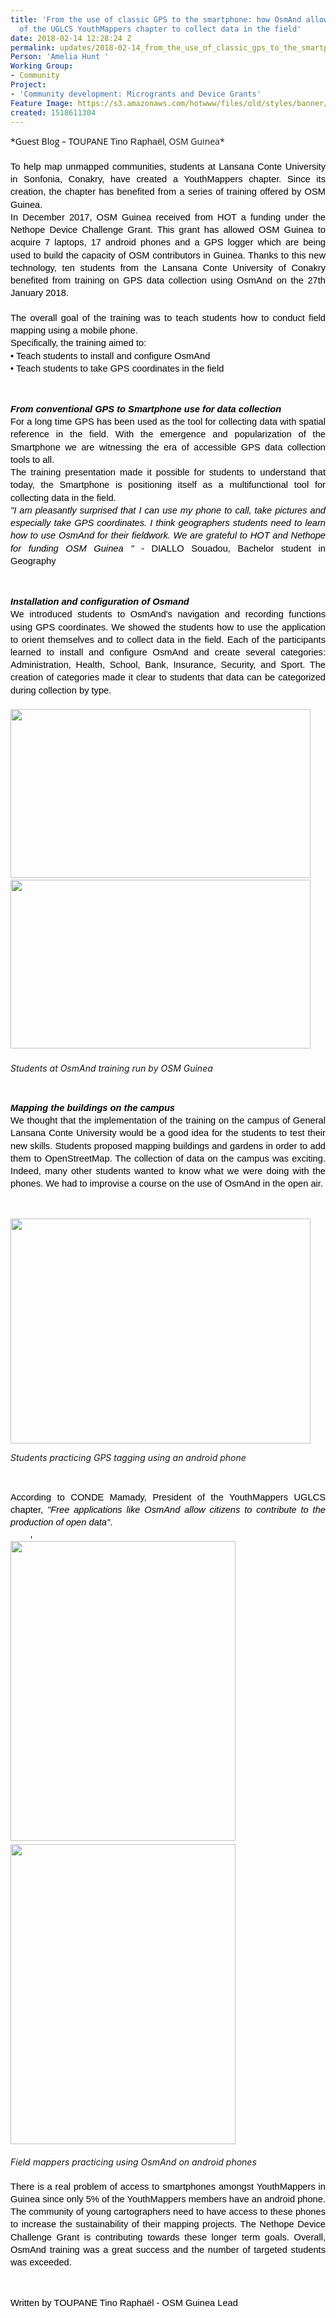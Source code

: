 ```yaml
---
title: 'From the use of classic GPS to the smartphone: how OsmAnd allows students
  of the UGLCS YouthMappers chapter to collect data in the field'
date: 2018-02-14 12:28:24 Z
permalink: updates/2018-02-14_from_the_use_of_classic_gps_to_the_smartphone_how_osmand_allows_students_of_the
Person: 'Amelia Hunt '
Working Group:
- Community
Project:
- 'Community development: Microgrants and Device Grants'
Feature Image: https://s3.amazonaws.com/hotwww/files/old/styles/banner/public/3_1.jpg
created: 1518611304
---
```


<p style="line-height: 1.38; margin-top: 0pt; margin-bottom: 0pt; text-align: justify;" dir="ltr"><span style="font-size: 11pt; font-family: Arial; color: #000000; background-color: transparent; font-weight: 400; font-style: normal; font-variant: normal; text-decoration: none; vertical-align: baseline; white-space: pre-wrap;"><span style="font-family: 'Open Sans', Arial, sans-serif; font-size: 14px; font-style: normal; font-variant-ligatures: normal; font-variant-caps: normal; font-weight: 400; text-align: start; white-space: normal;">*Guest Blog – TOUPANE&nbsp;</span></span><span style="font-family: Arial; font-size: 14.6667px; font-style: normal; font-variant-ligatures: normal; font-variant-caps: normal; font-weight: 400; white-space: pre-wrap;">Tino Raphaël</span><span style="font-family: 'Open Sans', Arial, sans-serif; font-size: 14px; font-style: normal; font-variant-ligatures: normal; font-variant-caps: normal; font-weight: 400; text-align: start; background-color: transparent;">, OSM Guinea*</span></p><p style="line-height: 1.38; margin-top: 0pt; margin-bottom: 0pt; text-align: justify;" dir="ltr">&nbsp;</p><p style="line-height: 1.38; margin-top: 0pt; margin-bottom: 0pt; text-align: justify;" dir="ltr"><span style="font-size: 11pt; font-family: Arial; color: #000000; background-color: transparent; font-weight: 400; font-style: normal; font-variant: normal; text-decoration: none; vertical-align: baseline; white-space: pre-wrap;">To help map unmapped communities, students at Lansana Conte University in Sonfonia, Conakry, have created a YouthMappers chapter. Since its creation, the chapter has benefited from a series of training offered by OSM Guinea.</span></p><p style="line-height: 1.38; margin-top: 0pt; margin-bottom: 0pt; text-align: justify;" dir="ltr"><span style="font-size: 11pt; font-family: Arial; color: #000000; background-color: transparent; font-weight: 400; font-style: normal; font-variant: normal; text-decoration: none; vertical-align: baseline; white-space: pre-wrap;">In December 2017, OSM Guinea received from HOT a funding under the Nethope Device Challenge Grant. This grant has allowed OSM Guinea to acquire 7 laptops, 17 android phones and a GPS logger which are being used to build the capacity of OSM contributors in Guinea. Thanks to this new technology, ten students from the Lansana Conte University of Conakry benefited from training on GPS data collection using OsmAnd on the 27th January 2018.</span></p><p style="line-height: 1.38; margin-top: 0pt; margin-bottom: 0pt; text-align: justify;" dir="ltr">&nbsp;</p><p style="line-height: 1.38; margin-top: 0pt; margin-bottom: 0pt; text-align: justify;" dir="ltr"><span style="font-size: 11pt; font-family: Arial; color: #000000; background-color: transparent; font-weight: 400; font-style: normal; font-variant: normal; text-decoration: none; vertical-align: baseline; white-space: pre-wrap;">The overall goal of the training was to teach students how to conduct field mapping using a mobile phone.</span></p><p style="line-height: 1.38; margin-top: 0pt; margin-bottom: 0pt; text-align: justify;" dir="ltr"><span style="font-size: 11pt; font-family: Arial; color: #000000; background-color: transparent; font-weight: 400; font-style: normal; font-variant: normal; text-decoration: none; vertical-align: baseline; white-space: pre-wrap;">Specifically, the training aimed to:</span></p><p style="line-height: 1.38; margin-top: 0pt; margin-bottom: 0pt; text-align: justify;" dir="ltr"><span style="font-size: 11pt; font-family: Arial; color: #000000; background-color: transparent; font-weight: 400; font-style: normal; font-variant: normal; text-decoration: none; vertical-align: baseline; white-space: pre-wrap;">• Teach students to install and configure OsmAnd</span></p><p style="line-height: 1.38; margin-top: 0pt; margin-bottom: 0pt; text-align: justify;" dir="ltr"><span style="font-size: 11pt; font-family: Arial; color: #000000; background-color: transparent; font-weight: 400; font-style: normal; font-variant: normal; text-decoration: none; vertical-align: baseline; white-space: pre-wrap;">• Teach students to take GPS coordinates in the field</span></p><p><strong id="docs-internal-guid-f1956980-9445-6e2d-540a-0fbc4a81f288" style="font-weight: normal;">&nbsp;</strong></p><h4 style="line-height: 1.38; margin-top: 0pt; margin-bottom: 0pt; text-align: justify;" dir="ltr"><span style="font-size: 11pt; font-family: Arial; color: #000000; background-color: transparent; font-weight: bold; font-style: italic; font-variant: normal; text-decoration: none; vertical-align: baseline; white-space: pre-wrap;">From conventional GPS to Smartphone use for data collection</span></h4><p style="line-height: 1.38; margin-top: 0pt; margin-bottom: 0pt; text-align: justify;" dir="ltr"><span style="font-size: 11pt; font-family: Arial; color: #000000; background-color: transparent; font-weight: 400; font-style: normal; font-variant: normal; text-decoration: none; vertical-align: baseline; white-space: pre-wrap;">For a long time GPS has been used as the tool for collecting data with spatial reference in the field. With the emergence and popularization of the Smartphone we are witnessing the era of accessible GPS data collection tools to all.</span></p><p style="line-height: 1.38; margin-top: 0pt; margin-bottom: 0pt; text-align: justify;" dir="ltr"><span style="font-size: 11pt; font-family: Arial; color: #000000; background-color: transparent; font-weight: 400; font-style: normal; font-variant: normal; text-decoration: none; vertical-align: baseline; white-space: pre-wrap;">The training presentation made it possible for students to understand that today, the Smartphone is positioning itself as a multifunctional tool for collecting data in the field.</span></p><address style="line-height: 1.38; margin-top: 0pt; margin-bottom: 0pt; text-align: justify;" dir="ltr"><span style="font-size: 11pt; font-family: Arial; color: #000000; background-color: transparent; font-weight: 400; font-style: italic; font-variant: normal; text-decoration: none; vertical-align: baseline; white-space: pre-wrap;">"</span><span style="font-size: 11pt; font-family: Arial; color: #000000; background-color: transparent; font-weight: 400; font-variant: normal; text-decoration: none; vertical-align: baseline; white-space: pre-wrap;">I am pleasantly surprised that I can use my phone to call, take pictures and especially take GPS coordinates. I think geographers</span><span style="font-size: 11pt; font-family: Arial; color: #000000; background-color: transparent; font-weight: 400; font-variant: normal; text-decoration: none; vertical-align: baseline; white-space: pre-wrap;"> stud</span><span style="font-size: 11pt; font-family: Arial; color: #000000; background-color: transparent; font-weight: 400; font-variant: normal; text-decoration: none; vertical-align: baseline; white-space: pre-wrap;">ents</span><span style="font-size: 11pt; font-family: Arial; color: #000000; background-color: transparent; font-weight: 400; font-variant: normal; text-decoration: none; vertical-align: baseline; white-space: pre-wrap;"> need to learn how to use OsmAnd for their fieldwork. We are grateful to HOT and Nethope for funding OSM Guinea</span><span style="font-size: 11pt; font-family: Arial; color: #000000; background-color: transparent; font-weight: 400; font-style: italic; font-variant: normal; text-decoration: none; vertical-align: baseline; white-space: pre-wrap;"> " - </span><span style="font-size: 11pt; font-family: Arial; color: #000000; background-color: transparent; font-weight: 400; font-style: normal; font-variant: normal; text-decoration: none; vertical-align: baseline; white-space: pre-wrap;">DIALLO Souadou, Bachelor student in Geography</span></address><p><strong style="font-weight: normal;">&nbsp;</strong></p><h4 style="line-height: 1.38; margin-top: 0pt; margin-bottom: 0pt; text-align: justify;" dir="ltr"><span style="font-size: 11pt; font-family: Arial; color: #000000; background-color: transparent; font-weight: bold; font-style: italic; font-variant: normal; text-decoration: none; vertical-align: baseline; white-space: pre-wrap;">Installation and configuration of Osmand</span></h4><p style="line-height: 1.38; margin-top: 0pt; margin-bottom: 0pt; text-align: justify;" dir="ltr"><span style="font-size: 11pt; font-family: Arial; color: #000000; background-color: transparent; font-weight: 400; font-style: normal; font-variant: normal; text-decoration: none; vertical-align: baseline; white-space: pre-wrap;">We introduced students to OsmAnd's navigation and recording functions using GPS coordinates. We showed the students how to use the application to orient themselves and to collect data in the field. Each of the participants learned to install and configure OsmAnd and create several categories: Administration, Health, School, Bank, Insurance, Security, and Sport. The creation of categories made it clear to students that data can be categorized during collection by type. </span></p><h5><img class="image-large" src="https://s3.amazonaws.com/hotwww/files/old/styles/large/public/2_2.jpg?itok=NE5Kc9L-" alt="" style="width:480px;height:270px">&nbsp; &nbsp;&nbsp;<img class="image-large" src="https://s3.amazonaws.com/hotwww/files/old/styles/large/public/1_0.jpg?itok=WLoSje0M" alt="" style="width:480px;height:270px"></h5><address><strong style="font-weight: normal;">Students at OsmAnd training run by OSM Guinea</strong></address><p>&nbsp;</p><h4 style="line-height: 1.38; margin-top: 0pt; margin-bottom: 0pt; text-align: justify;" dir="ltr"><span style="font-size: 11pt; font-family: Arial; color: #000000; background-color: transparent; font-weight: bold; font-style: italic; font-variant: normal; text-decoration: none; vertical-align: baseline; white-space: pre-wrap;">Mapping the buildings on the campus</span></h4><p style="line-height: 1.38; margin-top: 0pt; margin-bottom: 0pt; text-align: justify;" dir="ltr"><span style="font-size: 11pt; font-family: Arial; color: #000000; background-color: transparent; font-weight: 400; font-style: normal; font-variant: normal; text-decoration: none; vertical-align: baseline; white-space: pre-wrap;">We thought that the implementation of the training on the campus of General Lansana Conte University would be a good idea for the students to test their new skills. Students proposed mapping buildings and gardens in order to add them to OpenStreetMap. The collection of data on the campus was exciting. Indeed, many other students wanted to know what we were doing with the phones. We had to improvise a course on the use of OsmAnd in the open air.</span></p><p><strong style="font-weight: normal;">&nbsp;</strong></p><p><strong style="font-weight: normal;"><img class="image-large" src="https://s3.amazonaws.com/hotwww/files/old/styles/large/public/3_1.jpg?itok=fMJwLq76" alt="" style="width:480px;height:360px"></strong></p><address><strong style="font-weight: normal;">Students practicing GPS tagging using an android phone</strong></address><p>&nbsp;</p><address style="line-height: 1.38; margin-top: 0pt; margin-bottom: 0pt; text-align: justify;" dir="ltr"><span style="font-size: 11pt; font-family: Arial; color: #000000; background-color: transparent; font-weight: 400; font-style: normal; font-variant: normal; text-decoration: none; vertical-align: baseline; white-space: pre-wrap;">According to CONDE Mamady, President of the YouthMappers UGLCS chapter, </span><span style="font-size: 11pt; font-family: Arial; color: #000000; background-color: transparent; font-weight: 400; font-variant: normal; text-decoration: none; vertical-align: baseline; white-space: pre-wrap;">"Free applications like OsmAnd allow citizens to contribute to the production of open data"</span><span style="font-size: 11pt; font-family: Arial; color: #000000; background-color: transparent; font-weight: 400; font-style: normal; font-variant: normal; text-decoration: none; vertical-align: baseline; white-space: pre-wrap;">.</span></address><p style="line-height: 1.38; margin-top: 0pt; margin-bottom: 0pt; text-align: justify;" dir="ltr"><span style="font-size: 11pt; font-family: Arial; color: #000000; background-color: transparent; font-weight: 400; font-style: normal; font-variant: normal; text-decoration: none; vertical-align: baseline; white-space: pre-wrap;"> &nbsp;&nbsp;&nbsp;&nbsp;&nbsp;&nbsp;&nbsp;</span><span style="font-size: 2.25pt; font-family: 'Times New Roman'; color: #000000; background-color: #000000; font-weight: 400; font-style: normal; font-variant: normal; text-decoration: none; vertical-align: baseline; white-space: pre-wrap;">&nbsp;</span></p><p style="line-height: 1.38; margin-top: 0pt; margin-bottom: 0pt; text-align: justify;" dir="ltr"><img class="image-large" src="https://s3.amazonaws.com/hotwww/files/old/styles/large/public/4.jpg?itok=YxsDtHoR" alt="" style="width:360px;height:480px">&nbsp; &nbsp; &nbsp;&nbsp;<img class="image-large" src="https://s3.amazonaws.com/hotwww/files/old/styles/large/public/5.jpg?itok=t9Rpru93" alt="" style="width:360px;height:480px"></p><p style="line-height: 1.38; margin-top: 0pt; margin-bottom: 0pt; text-align: justify;" dir="ltr">&nbsp;</p><address style="line-height: 1.38; margin-top: 0pt; margin-bottom: 0pt; text-align: justify;" dir="ltr">Field mappers practicing using OsmAnd on android phones</address><p style="line-height: 1.38; margin-top: 0pt; margin-bottom: 0pt; text-align: justify;" dir="ltr">&nbsp;</p><p style="line-height: 1.38; margin-top: 0pt; margin-bottom: 0pt; text-align: justify;" dir="ltr"><span style="font-size: 11pt; font-family: Arial; color: #000000; background-color: transparent; font-weight: 400; font-style: normal; font-variant: normal; text-decoration: none; vertical-align: baseline; white-space: pre-wrap;">There is a real problem of access to smartphones amongst YouthMappers in Guinea since only 5% of the YouthMappers members have an android phone. The community of young cartographers need to have access to these phones to increase the sustainability of their mapping projects. The Nethope Device Challenge Grant is contributing towards these longer term goals. Overall, OsmAnd training was a great success and the number of targeted students was exceeded. </span></p><p><strong style="font-weight: normal;">&nbsp;</strong></p><p style="line-height: 1.38; margin-top: 0pt; margin-bottom: 0pt;" dir="ltr"><span style="font-size: 11pt; font-family: Arial; color: #000000; background-color: transparent; font-weight: 400; font-style: normal; font-variant: normal; text-decoration: none; vertical-align: baseline; white-space: pre-wrap;">Written by TOUPANE Tino Raphaël - </span><span style="font-size: 11pt; font-family: Arial; color: #000000; background-color: transparent; font-weight: 400; font-style: normal; font-variant: normal; text-decoration: none; vertical-align: baseline; white-space: pre-wrap;">OSM Guinea Lead</span></p>

